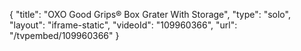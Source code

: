 {
    "title": "OXO Good Grips&reg; Box Grater With Storage",
    "type": "solo",
    "layout": "iframe-static",
    "videoId": "109960366",
    "url": "\/tvpembed\/109960366"
}